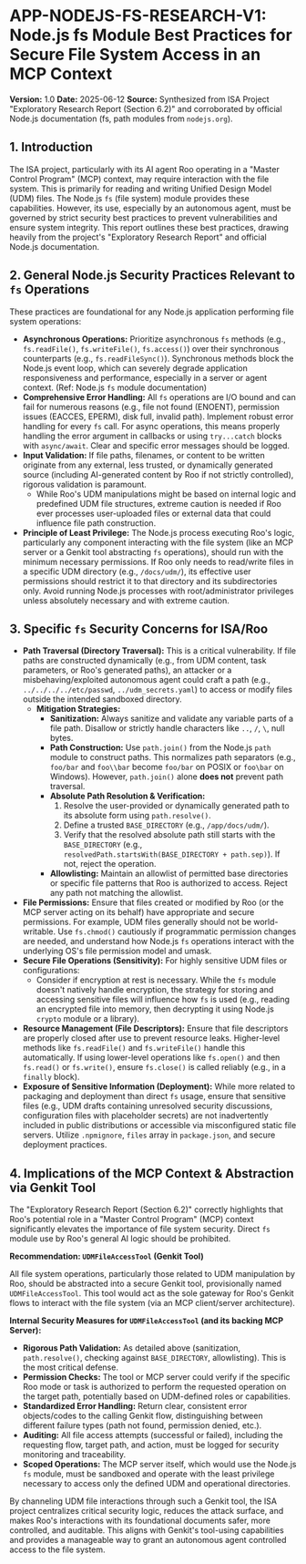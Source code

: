 # APP-NODEJS-FS-RESEARCH-V1: Node.js fs Module Best Practices for Secure File System Access in an MCP Context

**Version:** 1.0
**Date:** 2025-06-12
**Source:** Synthesized from ISA Project "Exploratory Research Report (Section 6.2)" and corroborated by official Node.js documentation (fs, path modules from `nodejs.org`).

## 1. Introduction

The ISA project, particularly with its AI agent Roo operating in a "Master Control Program" (MCP) context, may require interaction with the file system. This is primarily for reading and writing Unified Design Model (UDM) files. The Node.js `fs` (file system) module provides these capabilities. However, its use, especially by an autonomous agent, must be governed by strict security best practices to prevent vulnerabilities and ensure system integrity. This report outlines these best practices, drawing heavily from the project's "Exploratory Research Report" and official Node.js documentation.

## 2. General Node.js Security Practices Relevant to `fs` Operations

These practices are foundational for any Node.js application performing file system operations:

*   **Asynchronous Operations:** Prioritize asynchronous `fs` methods (e.g., `fs.readFile()`, `fs.writeFile()`, `fs.access()`) over their synchronous counterparts (e.g., `fs.readFileSync()`). Synchronous methods block the Node.js event loop, which can severely degrade application responsiveness and performance, especially in a server or agent context. (Ref: Node.js `fs` module documentation)
*   **Comprehensive Error Handling:** All `fs` operations are I/O bound and can fail for numerous reasons (e.g., file not found (ENOENT), permission issues (EACCES, EPERM), disk full, invalid path). Implement robust error handling for every `fs` call. For async operations, this means properly handling the error argument in callbacks or using `try...catch` blocks with `async/await`. Clear and specific error messages should be logged.
*   **Input Validation:** If file paths, filenames, or content to be written originate from any external, less trusted, or dynamically generated source (including AI-generated content by Roo if not strictly controlled), rigorous validation is paramount.
    *   While Roo's UDM manipulations might be based on internal logic and predefined UDM file structures, extreme caution is needed if Roo ever processes user-uploaded files or external data that could influence file path construction.
*   **Principle of Least Privilege:** The Node.js process executing Roo's logic, particularly any component interacting with the file system (like an MCP server or a Genkit tool abstracting `fs` operations), should run with the minimum necessary permissions. If Roo only needs to read/write files in a specific UDM directory (e.g., `/docs/udm/`), its effective user permissions should restrict it to that directory and its subdirectories only. Avoid running Node.js processes with root/administrator privileges unless absolutely necessary and with extreme caution.

## 3. Specific `fs` Security Concerns for ISA/Roo

*   **Path Traversal (Directory Traversal):** This is a critical vulnerability. If file paths are constructed dynamically (e.g., from UDM content, task parameters, or Roo's generated paths), an attacker or a misbehaving/exploited autonomous agent could craft a path (e.g., `../../../../etc/passwd`, `../udm_secrets.yaml`) to access or modify files outside the intended sandboxed directory.
    *   **Mitigation Strategies:**
        *   **Sanitization:** Always sanitize and validate any variable parts of a file path. Disallow or strictly handle characters like `..`, `/`, `\`, null bytes.
        *   **Path Construction:** Use `path.join()` from the Node.js `path` module to construct paths. This normalizes path separators (e.g., `foo/bar` and `foo\\bar` become `foo/bar` on POSIX or `foo\bar` on Windows). However, `path.join()` alone **does not** prevent path traversal.
        *   **Absolute Path Resolution & Verification:**
            1.  Resolve the user-provided or dynamically generated path to its absolute form using `path.resolve()`.
            2.  Define a trusted `BASE_DIRECTORY` (e.g., `/app/docs/udm/`).
            3.  Verify that the resolved absolute path still starts with the `BASE_DIRECTORY` (e.g., `resolvedPath.startsWith(BASE_DIRECTORY + path.sep)`). If not, reject the operation.
        *   **Allowlisting:** Maintain an allowlist of permitted base directories or specific file patterns that Roo is authorized to access. Reject any path not matching the allowlist.
*   **File Permissions:** Ensure that files created or modified by Roo (or the MCP server acting on its behalf) have appropriate and secure permissions. For example, UDM files generally should not be world-writable. Use `fs.chmod()` cautiously if programmatic permission changes are needed, and understand how Node.js `fs` operations interact with the underlying OS's file permission model and umask.
*   **Secure File Operations (Sensitivity):** For highly sensitive UDM files or configurations:
    *   Consider if encryption at rest is necessary. While the `fs` module doesn't natively handle encryption, the strategy for storing and accessing sensitive files will influence how `fs` is used (e.g., reading an encrypted file into memory, then decrypting it using Node.js `crypto` module or a library).
*   **Resource Management (File Descriptors):** Ensure that file descriptors are properly closed after use to prevent resource leaks. Higher-level methods like `fs.readFile()` and `fs.writeFile()` handle this automatically. If using lower-level operations like `fs.open()` and then `fs.read()` or `fs.write()`, ensure `fs.close()` is called reliably (e.g., in a `finally` block).
*   **Exposure of Sensitive Information (Deployment):** While more related to packaging and deployment than direct `fs` usage, ensure that sensitive files (e.g., UDM drafts containing unresolved security discussions, configuration files with placeholder secrets) are not inadvertently included in public distributions or accessible via misconfigured static file servers. Utilize `.npmignore`, `files` array in `package.json`, and secure deployment practices.

## 4. Implications of the MCP Context & Abstraction via Genkit Tool

The "Exploratory Research Report (Section 6.2)" correctly highlights that Roo's potential role in a "Master Control Program" (MCP) context significantly elevates the importance of file system security. Direct `fs` module use by Roo's general AI logic should be prohibited.

**Recommendation: `UDMFileAccessTool` (Genkit Tool)**

All file system operations, particularly those related to UDM manipulation by Roo, should be abstracted into a secure Genkit tool, provisionally named `UDMFileAccessTool`. This tool would act as the sole gateway for Roo's Genkit flows to interact with the file system (via an MCP client/server architecture).

**Internal Security Measures for `UDMFileAccessTool` (and its backing MCP Server):**
*   **Rigorous Path Validation:** As detailed above (sanitization, `path.resolve()`, checking against `BASE_DIRECTORY`, allowlisting). This is the most critical defense.
*   **Permission Checks:** The tool or MCP server could verify if the specific Roo mode or task is authorized to perform the requested operation on the target path, potentially based on UDM-defined roles or capabilities.
*   **Standardized Error Handling:** Return clear, consistent error objects/codes to the calling Genkit flow, distinguishing between different failure types (path not found, permission denied, etc.).
*   **Auditing:** All file access attempts (successful or failed), including the requesting flow, target path, and action, must be logged for security monitoring and traceability.
*   **Scoped Operations:** The MCP server itself, which would use the Node.js `fs` module, must be sandboxed and operate with the least privilege necessary to access only the defined UDM and operational directories.

By channeling UDM file interactions through such a Genkit tool, the ISA project centralizes critical security logic, reduces the attack surface, and makes Roo's interactions with its foundational documents safer, more controlled, and auditable. This aligns with Genkit's tool-using capabilities and provides a manageable way to grant an autonomous agent controlled access to the file system.
